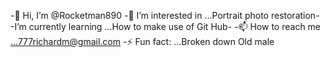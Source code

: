 -👋 Hi, I’m @Rocketman890
-👀 I’m interested in ...Portrait photo restoration- 
-I’m currently learning ...How to make use of Git Hub- 
-📫 How to reach me ...777richardm@gmail.com
-⚡ Fun fact: ...Broken down Old male 

<!---
Rocketman890/Rocketman890 is a ✨ special ✨ repository because its `README.md` (this file) appears on your GitHub profile.
You can click the Preview link to take a look at your changes.
--->
